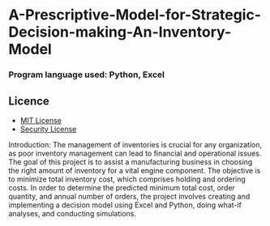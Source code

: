 # A-Prescriptive-Model-for-Strategic-Decision-making-An-Inventory-Model

### Program language used: Python, Excel

## Licence

- [MIT License](License.md)
- [Security License](SECURITY.md)

Introduction:
The management of inventories is crucial for any organization, as poor inventory management can lead to financial and operational issues. The goal of this project is to assist a manufacturing business in choosing the right amount of inventory for a vital engine component. The objective is to minimize total inventory cost, which comprises holding and ordering costs. In order to determine the predicted minimum total cost, order quantity, and annual number of orders, the project involves creating and implementing a decision model using Excel and Python, doing what-if analyses, and conducting simulations.
